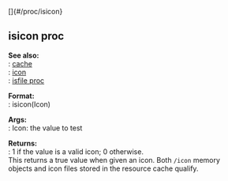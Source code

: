 []{#/proc/isicon}    
## isicon proc    
**See also:**    
:   [cache](/ref/DM/cache/cache.md)    
:   [icon](/ref/icon/icon.md)    
:   [isfile proc](/ref/proc/isfile/isfile.md)    
<!-- -->    
**Format:**    
:   isicon(Icon)    
<!-- -->    
**Args:**    
:   Icon: the value to test    
<!-- -->    
**Returns:**    
:   1 if the value is a valid icon; 0 otherwise.    
This returns a true value when given an icon. Both `/icon` memory    
objects and icon files stored in the resource cache qualify.  